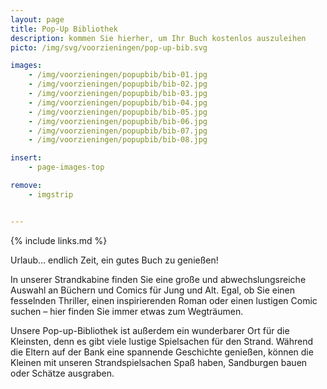 ```yaml
---
layout: page
title: Pop-Up Bibliothek
description: kommen Sie hierher, um Ihr Buch kostenlos auszuleihen
picto: /img/svg/voorzieningen/pop-up-bib.svg

images:
    - /img/voorzieningen/popupbib/bib-01.jpg
    - /img/voorzieningen/popupbib/bib-02.jpg
    - /img/voorzieningen/popupbib/bib-03.jpg
    - /img/voorzieningen/popupbib/bib-04.jpg
    - /img/voorzieningen/popupbib/bib-05.jpg
    - /img/voorzieningen/popupbib/bib-06.jpg
    - /img/voorzieningen/popupbib/bib-07.jpg
    - /img/voorzieningen/popupbib/bib-08.jpg

insert:
    - page-images-top

remove:
    - imgstrip


---
```

{% include links.md %}

Urlaub… endlich Zeit, ein gutes Buch zu genießen!

In unserer Strandkabine finden Sie eine große und abwechslungsreiche Auswahl an Büchern und Comics für Jung und Alt. Egal, ob Sie einen fesselnden Thriller, einen inspirierenden Roman oder einen lustigen Comic suchen – hier finden Sie immer etwas zum Wegträumen.

Unsere Pop-up-Bibliothek ist außerdem ein wunderbarer Ort für die Kleinsten, denn es gibt viele lustige Spielsachen für den Strand. Während die Eltern auf der Bank eine spannende Geschichte genießen, können die Kleinen mit unseren Strandspielsachen Spaß haben, Sandburgen bauen oder Schätze ausgraben.
